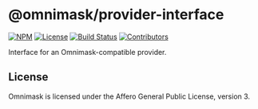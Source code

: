 # @omnimask/provider-interface

[![NPM](https://img.shields.io/npm/v/@omnimask/provider-interface)](https://www.npmjs.com/package/@omnimask/provider-interface)
[![License](https://img.shields.io/npm/l/@omnimask/provider-interface)](https://github.com/omnimask/provider-interface/blob/master/LICENSE.txt)
[![Build Status](https://img.shields.io/github/workflow/status/omnimask/provider-interface/CI/master)](https://github.com/omnimask/provider-interface/actions/workflows/main.yml?query=branch%3Amaster)
[![Contributors](https://img.shields.io/github/contributors/omnimask/provider-interface)](https://github.com/omnimask/provider-interface/graphs/contributors)

Interface for an Omnimask-compatible provider.

## License

Omnimask is licensed under the Affero General Public License, version 3.

